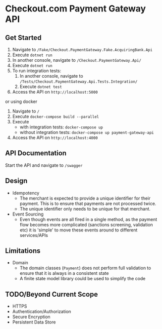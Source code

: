 # Checkout.com Payment Gateway API

## Get Started

1. Navigate to `/Fake/Checkout.PaymentGateway.Fake.AcquiringBank.Api`
1. Execute `dotnet run`
1. In another console, navigate to `/Checkout.PaymentGateway.Api/`
1. Execute `dotnet run`
1. To run integration tests:
    1. In another console, navigate to `/Tests/Checkout.PaymentGateway.Api.Tests.Integration/`
    1. Execute `dotnet test`
1. Access the API on `http://localhost:5000`

or using docker

1. Navigate to `/`
1. Execute `docker-compose build --parallel`
1. Execute
    - with integration tests: `docker-compose up`
    - without integration tests: `docker-compose up payment-gateway-api`
1. Access the API on `http://localhost:4000`

## API Documentation

Start the API and navigate to `/swagger`

## Design

- Idempotency
    - The merchant is expected to provide a unique identifier for their payment. This is to ensure that payments are not processed twice.
    - The unique identifier only needs to be unique for that merchant.
- Event Sourcing
	- Even though events are all fired in a single method, as the payment flow becomes more complicated (sanctions screening, validation etc) it is 'simple' to move these events around to different services/APIs

## Limitations

- Domain
    - The domain classes (`Payment`) does not perform full validation to ensure that it is always in a consistent state
    - A finite state model library could be used to simplify the code

## TODO/Beyond Current Scope

- HTTPS
- Authentication/Authorization
- Secure Encryption
- Persistent Data Store